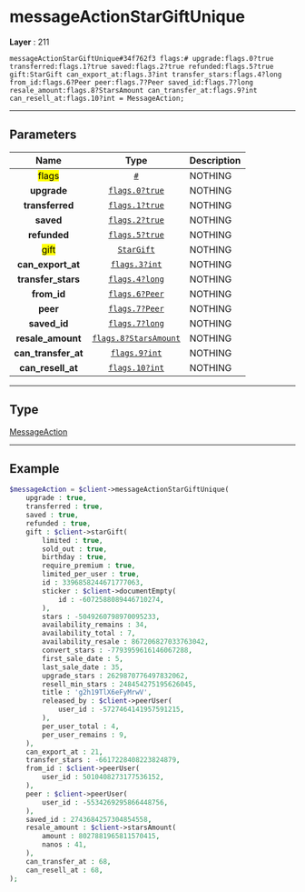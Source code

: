 # messageActionStarGiftUnique

**Layer** : 211

```tl
messageActionStarGiftUnique#34f762f3 flags:# upgrade:flags.0?true transferred:flags.1?true saved:flags.2?true refunded:flags.5?true gift:StarGift can_export_at:flags.3?int transfer_stars:flags.4?long from_id:flags.6?Peer peer:flags.7?Peer saved_id:flags.7?long resale_amount:flags.8?StarsAmount can_transfer_at:flags.9?int can_resell_at:flags.10?int = MessageAction;
```

---

## Parameters

| Name | Type | Description |
| :---: | :---: | :--- |
| <mark>flags</mark> | [`#`](type/#) | NOTHING |
| **upgrade** | [`flags.0?true`](type/true) | NOTHING |
| **transferred** | [`flags.1?true`](type/true) | NOTHING |
| **saved** | [`flags.2?true`](type/true) | NOTHING |
| **refunded** | [`flags.5?true`](type/true) | NOTHING |
| <mark>gift</mark> | [`StarGift`](type/StarGift) | NOTHING |
| **can_export_at** | [`flags.3?int`](type/int) | NOTHING |
| **transfer_stars** | [`flags.4?long`](type/long) | NOTHING |
| **from_id** | [`flags.6?Peer`](type/Peer) | NOTHING |
| **peer** | [`flags.7?Peer`](type/Peer) | NOTHING |
| **saved_id** | [`flags.7?long`](type/long) | NOTHING |
| **resale_amount** | [`flags.8?StarsAmount`](type/StarsAmount) | NOTHING |
| **can_transfer_at** | [`flags.9?int`](type/int) | NOTHING |
| **can_resell_at** | [`flags.10?int`](type/int) | NOTHING |

---

## Type

[MessageAction](type/MessageAction)

---

## Example

```php
$messageAction = $client->messageActionStarGiftUnique(
	upgrade : true,
	transferred : true,
	saved : true,
	refunded : true,
	gift : $client->starGift(
		limited : true,
		sold_out : true,
		birthday : true,
		require_premium : true,
		limited_per_user : true,
		id : 3396858244671777063,
		sticker : $client->documentEmpty(
			id : -6072588089446710274,
		),
		stars : -5049260798970095233,
		availability_remains : 34,
		availability_total : 7,
		availability_resale : 867206827033763042,
		convert_stars : -7793959616146067288,
		first_sale_date : 5,
		last_sale_date : 35,
		upgrade_stars : 2629870776497832062,
		resell_min_stars : 248454275195626045,
		title : 'g2h19TlX6eFyMrwV',
		released_by : $client->peerUser(
			user_id : -5727464141957591215,
		),
		per_user_total : 4,
		per_user_remains : 9,
	),
	can_export_at : 21,
	transfer_stars : -6617228408223824879,
	from_id : $client->peerUser(
		user_id : 5010408273177536152,
	),
	peer : $client->peerUser(
		user_id : -5534269295866448756,
	),
	saved_id : 2743684257304854558,
	resale_amount : $client->starsAmount(
		amount : 8027881965811570415,
		nanos : 41,
	),
	can_transfer_at : 68,
	can_resell_at : 68,
);
```